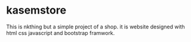 # kasemstore
This is nkthing but a simple project of a shop. it is website designed with html css javascript and bootstrap framwork.
